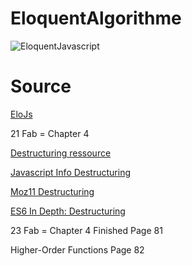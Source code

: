 # EloquentAlgorithme

![EloquentJavascript](https://eloquentjavascript.net/img/cover.jpg)

# Source

[EloJs](https://eloquentjavascript.net/code/#3.3)

21 Fab = Chapter 4


 [Destructuring ressource](http://exploringjs.com/es6/ch_destructuring.html)

 [Javascript Info Destructuring](https://javascript.info/destructuring-assignment)

 [Moz11 Destructuring ](https://developer.mozilla.org/fr/docs/Web/JavaScript/Reference/Op%C3%A9rateurs/Affecter_par_d%C3%A9composition)

 [ES6 In Depth: Destructuring](https://hacks.mozilla.org/2015/05/es6-in-depth-destructuring/)

 23 Fab = Chapter 4 Finished Page 81

 Higher-Order Functions Page 82